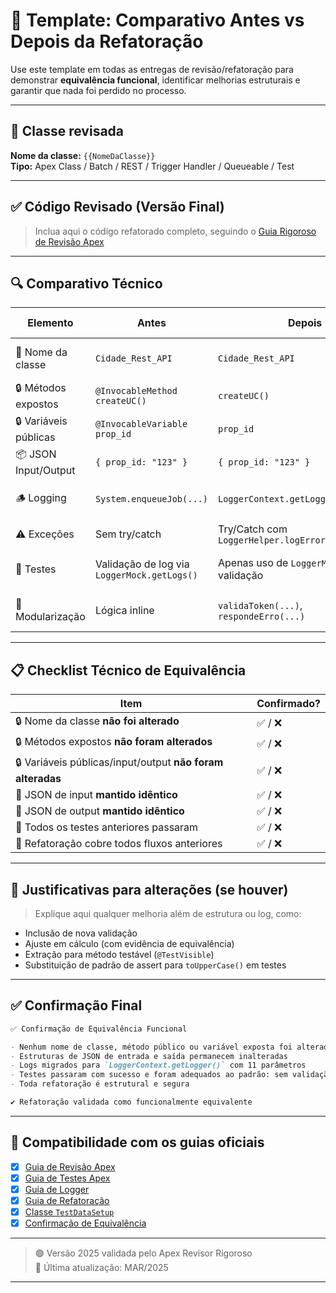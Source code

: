 # 🔁 Template: Comparativo Antes vs Depois da Refatoração

Use este template em todas as entregas de revisão/refatoração para demonstrar **equivalência funcional**, identificar melhorias estruturais e garantir que nada foi perdido no processo.

---

## 📄 Classe revisada

**Nome da classe:** `{{NomeDaClasse}}`  
**Tipo:** Apex Class / Batch / REST / Trigger Handler / Queueable / Test

---

## ✅ Código Revisado (Versão Final)

> Inclua aqui o código refatorado completo, seguindo o [Guia Rigoroso de Revisão Apex](https://bit.ly/GuiaApexRevisao)

---

## 🔍 Comparativo Técnico

| Elemento                  | Antes                                      | Depois                                     | Observação Técnica                        | Status   |
|---------------------------|---------------------------------------------|--------------------------------------------|--------------------------------------------|----------|
| 🎯 Nome da classe         | `Cidade_Rest_API`                          | `Cidade_Rest_API`                          | Mantido conforme regra                     | ✅        |
| 🔒 Métodos expostos       | `@InvocableMethod createUC()`             | `createUC()`                               | Sem alteração                              | ✅        |
| 🔒 Variáveis públicas     | `@InvocableVariable prop_id`              | `prop_id`                                  | Nome mantido                               | ✅        |
| 📦 JSON Input/Output      | `{ prop_id: "123" }`                       | `{ prop_id: "123" }`                       | Estrutura inalterada                       | ✅        |
| 🪵 Logging                | `System.enqueueJob(...)`                  | `LoggerContext.getLogger().log(...)`       | Atualizado para padrão Rigoroso            | ✅        |
| ⚠️ Exceções               | Sem try/catch                              | Try/Catch com `LoggerHelper.logError()`    | Tratamento seguro                          | ✅        |
| 🧪 Testes                 | Validação de log via `LoggerMock.getLogs()` | Apenas uso de `LoggerMock` sem validação  | Conforme guia (não testar logs)            | ✅        |
| 🧩 Modularização          | Lógica inline                              | `validaToken(...)`, `respondeErro(...)`    | Métodos auxiliares criados                 | ✅        |

---

## 📋 Checklist Técnico de Equivalência

| Item                                                                 | Confirmado? |
|----------------------------------------------------------------------|-------------|
| 🔒 Nome da classe **não foi alterado**                               | ✅ / ❌      |
| 🔒 Métodos expostos **não foram alterados**                          | ✅ / ❌      |
| 🔒 Variáveis públicas/input/output **não foram alteradas**           | ✅ / ❌      |
| 🔄 JSON de input **mantido idêntico**                                | ✅ / ❌      |
| 🔄 JSON de output **mantido idêntico**                               | ✅ / ❌      |
| 🧪 Todos os testes anteriores passaram                               | ✅ / ❌      |
| 📄 Refatoração cobre todos fluxos anteriores                         | ✅ / ❌      |

---

## 🧠 Justificativas para alterações (se houver)

> Explique aqui qualquer melhoria além de estrutura ou log, como:
- Inclusão de nova validação
- Ajuste em cálculo (com evidência de equivalência)
- Extração para método testável (`@TestVisible`)
- Substituição de padrão de assert para `toUpperCase()` em testes

---

## ✅ Confirmação Final

```markdown
✅ Confirmação de Equivalência Funcional

- Nenhum nome de classe, método público ou variável exposta foi alterado
- Estruturas de JSON de entrada e saída permanecem inalteradas
- Logs migrados para `LoggerContext.getLogger()` com 11 parâmetros
- Testes passaram com sucesso e foram adequados ao padrão: sem validação de log
- Toda refatoração é estrutural e segura

✔️ Refatoração validada como funcionalmente equivalente
```

---

## 📎 Compatibilidade com os guias oficiais

- [x] [Guia de Revisão Apex](https://bit.ly/GuiaApexRevisao)
- [x] [Guia de Testes Apex](https://bit.ly/GuiaTestsApex)
- [x] [Guia de Logger](https://bit.ly/GuiaLoggerApex)
- [x] [Guia de Refatoração](https://bit.ly/ComparacaoApex)
- [x] [Classe `TestDataSetup`](https://bit.ly/TestDataSetup)
- [x] [Confirmação de Equivalência](https://bit.ly/ConfirmacaoApex)

---

> 🟢 Versão 2025 validada pelo Apex Revisor Rigoroso  
> 📅 Última atualização: MAR/2025

---
